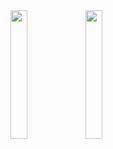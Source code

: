 
<img src="https://github.com/denissavishchev/justdrink/assets/77541683/de43db1a-5910-47a6-808e-57b42db1fbee" width="23%" height="23%">
<img src="https://github.com/denissavishchev/justdrink/assets/77541683/807d3fd8-a3f7-4129-a393-ef757339bc32" width="23%" height="23%">

